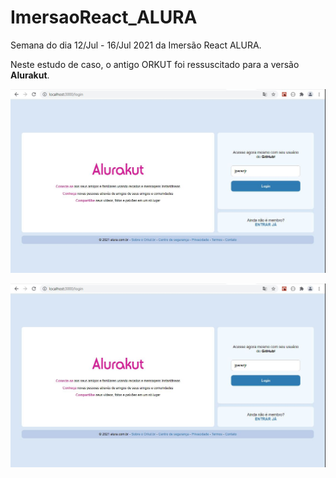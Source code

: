 # ImersaoReact_ALURA

  

Semana do dia 12/Jul - 16/Jul 2021 da Imersão React ALURA.
  

Neste estudo de caso, o antigo ORKUT foi ressuscitado para a versão **Alurakut**.

![Página inicial de login.](screenshots/Login.jpg)


![Página Home.](screenshots/Login.jpg)